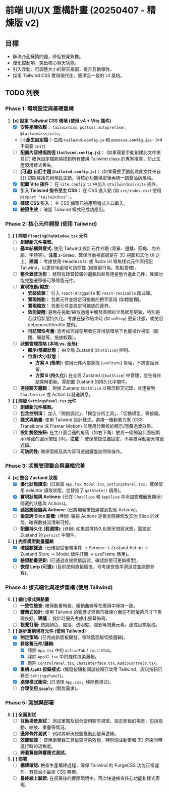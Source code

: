 # 前端 UI/UX 重構計畫 (20250407 - 精煉版 v2)

## 目標

-   解決介面擁擠問題，降低視覺負擔。
-   優化控制項，突出核心聊天功能。
-   引入浮動、可調整大小的聊天視窗，提升互動彈性。
-   採用 Tailwind CSS 實現現代化、簡潔且一致的 UI 風格。

## TODO 列表

### Phase 1: 環境設定與基礎重構

1.  **[x] 設定 Tailwind CSS 環境 (使用 v4 + Vite 插件)**
    *   [x] **安裝相關依賴：** `tailwindcss`, `postcss`, `autoprefixer`, `@tailwindcss/vite`。
    *   ~~[ ] **產生設定檔：** 生成 `tailwind.config.js` 和 `postcss.config.js`。~~ (v4 不需要 `init`)
    *   [ ] **配置內容掃描路徑 (`tailwind.config.js`)：** (如果需要手動創建此文件來自訂) 確保設定檔能掃描到所有使用 Tailwind class 的專案檔案，防止生產環境樣式丟失。
    *   [ ] **(可選) 自訂主題 (`tailwind.config.js`)：** (如果需要手動創建此文件來自訂) 初期建議先用預設主題，待核心功能穩定後再統一調整品牌風格。
    *   [x] **配置 Vite 插件：** 在 `vite.config.ts` 中加入 `@tailwindcss/vite` 插件。
    *   [x] **引入 Tailwind 指令至主 CSS：** 在 CSS 進入點 (如 `src/index.css`) 使用 `@import "tailwindcss";`。
    *   [x] **確認 CSS 引入：** 主 CSS 檔案已被應用程式入口載入。
    *   [x] **驗證生效：** 確認 Tailwind 樣式已成功應用。

### Phase 2: 核心元件開發 (使用 Tailwind)

2.  **[ ] 開發 `FloatingChatWindow.tsx` 元件**
    *   [ ] **創建新元件檔案。**
    *   [ ] **基本結構與樣式:** 使用 Tailwind 設計元件外觀 (背景、邊框、圓角、內外距、字體等)。**注意 `z-index`**，確保浮動視窗總是在 3D 視圖和其他 UI 之上。**建議：** 考慮使用 Headless UI 或 Radix UI 等無樣式元件庫搭配 Tailwind，以更好地處理可訪問性 (如彈窗行為、焦點管理)。
    *   [ ] **整合錄音功能：** 將現有錄音按鈕的邏輯和狀態連接整合進此元件，確保功能完整遷移後可移除舊元件。
    *   [ ] **實現拖動/縮放:**
        *   **安裝依賴：** 引入 `react-draggable` 和 `react-resizable` 函式庫。
        *   **實現拖動：** 包裹元件並設定可拖動的把手區域 (如標題欄)。
        *   **實現縮放：** 包裹元件並設定可縮放的邊界。
        *   **效能提醒:** 避免在拖動/縮放過程中觸發高頻的全局狀態更新，特別是若啟用狀態持久化。考慮在操作結束時 (如 `onStop`) 更新狀態，或使用 debounce/throttle 技術。
        *   **可訪問性考量:** 思考如何讓使用者在非滑鼠環境下也能操作視窗（關閉、觸發等，拖放較難）。
    *   [ ] **狀態管理策略 (本地 vs. 全局):**
        *   **顯示/隱藏狀態：** 由全局 Zustand (`ChatSlice`) 控制。
        *   **位置/大小狀態：**
            *   **方案 A (簡單):** 使用元件內部狀態 (`useState`) 管理，不跨會話保留。
            *   **方案 B (持久化):** 在全局 Zustand (`ChatSlice`) 中管理，並在操作結束時更新。需配置 Zustand 的持久化中間件。
    *   [ ] **連接聊天邏輯：** 對接 Zustand `ChatSlice` 以顯示聊天記錄，並連接到 `ChatService` 或 Action 以發送訊息。

3.  **[ ] 開發 `SettingsPanel.tsx` 元件**
    *   [ ] **創建新元件檔案。**
    *   [ ] **包含控制項：** 加入「開啟調試」、「模型分析工具」、「切換模型」等按鈕。
    *   [ ] **樣式與動畫:** 使用 Tailwind 設計樣式。選擇一種動畫方案 (CSS Transitions 或 Framer Motion) 並應用於面板的顯示/隱藏過渡效果。
    *   [ ] **設計觸發按鈕:** 在主介面合適的角落（如右下角）放置一個觸發此面板顯示/隱藏的圖示按鈕 (⚙️)。**注意：** 確保按鈕位置固定，不易被浮動聊天視窗遮擋。
    *   [ ] **可訪問性:** 確保面板及其內容可透過鍵盤訪問和操作。

### Phase 3: 狀態管理整合與邏輯完善

4.  **[x] 整合 Zustand 狀態**
    *   [x] **優化狀態讀取:** (已檢查 `App.tsx`, `Model.tsx`, `SettingsPanel.tsx`，確保使用 selector 讀取狀態，並替換了 `getState()` 調用)。
    *   [x] **實現狀態與 Actions:** (已在 `ChatSlice` 和 `AppSlice` 中添加管理面板顯示/隱藏的狀態與 Actions)。
    *   [x] **連接觸發器與 Actions:** (已將觸發按鈕連接到對應 Actions)。
    *   [ ] **檢查跨 Slice 影響:** (待辦) 審視 Actions 是否會間接修改其他 Slice 的狀態，確保數據流清晰可控。
    *   [ ] **配置持久化 (若選擇):** (待辦) 如果選擇持久化聊天視窗狀態，需設定 Zustand 的 `persist` 中間件。

5.  **[ ] 完善模型動畫邏輯**
    *   [x] **確認數據流:** (已確認從後端事件 -> Service -> Zustand Action -> Zustand Store -> Model 組件訂閱 -> useFrame 應用)。
    *   [x] **驗證動畫更新:** (已通過直接賦值調試，確認狀態可更新模型)。
    *   [ ] **恢復 Lerp (可選):** (目前使用直接賦值，可考慮恢復平滑過渡並調整參數)。

### Phase 4: 樣式細化與逐步重構 (使用 Tailwind)

6.  **[ ] 細化樣式與動畫**
    *   [ ] **一致性檢查:** 確保動畫時長、緩動曲線等在應用中保持一致。
    *   [ ] **響應式設計:** 使用 Tailwind 的響應式修飾符確保介面在不同螢幕尺寸下表現良好。**建議：** 設計時優先考慮小螢幕佈局。
    *   [ ] **視覺打磨:** 微調顏色、間距、透明度、陰影等視覺元素，達成目標風格。

7.  **[ ] 逐步重構現有元件 (使用 Tailwind)**
    *   [x] **制定策略:** (已完成新面板開發，移除舊面板切換邏輯)。
    *   [x] **移除舊元件/邏輯:** 
        *   [x] 移除 `App.tsx` 中的 `activeTab` / `switchTab`。
        *   [x] 移除 `AppUI.tsx` 中的條件渲染邏輯。
        *   [x] 刪除 `ControlPanel.tsx`, `ChatInterface.tsx`, `AudioControls.tsx`。
    *   [x] **重構 `AppUI` 按鈕樣式:** (觸發按鈕和調試按鈕已改用 Tailwind，調試按鈕已移至 `SettingsPanel`)。
    *   [x] **處理樣式衝突:** (已清理 `App.css`，移除舊樣式)。
    *   [ ] **合理使用 `@apply`:** (暫無需求)。

### Phase 5: 測試與部署

8.  **[ ] 全面測試**
    *   [ ] **互動場景測試：** 測試單獨及組合使用聊天視窗、設定面板的場景，包括拖動、縮放、重疊等情況。
    *   [ ] **邊界條件測試：** 例如將聊天視窗拖動到螢幕邊緣。
    *   [ ] **效能監控：** 使用瀏覽器工具檢查渲染效能，特別關注動畫和 3D 渲染同時進行時的流暢度。
    *   [ ] **跨瀏覽器與響應式測試。**

9.  **[ ] 部署**
    *   [ ] **構建確認:** 檢查生產構建過程，確保 Tailwind 的 PurgeCSS 功能正常運作，有效減小最終 CSS 體積。
    *   [ ] **最終線上驗證:** 在部署後的實際環境中，再次快速檢查核心功能和樣式表現。 